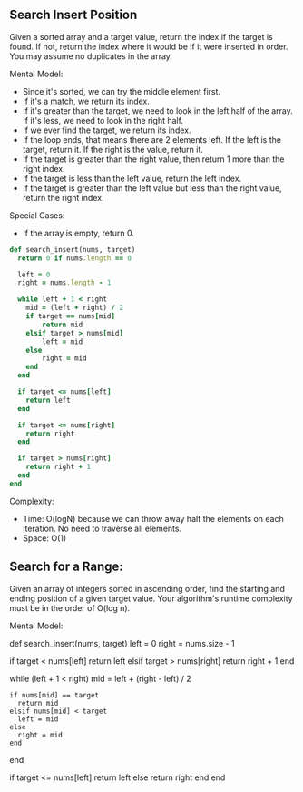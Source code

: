 Search Insert Position
----------------------

Given a sorted array and a target value, return the index if the target is found. If not, return the index where it would be if it were inserted in order. You may assume no duplicates in the array.

Mental Model:
- Since it's sorted, we can try the middle element first.
- If it's a match, we return its index.
- If it's greater than the target, we need to look in the left half of the array. If it's less, we need to look in the right half.
- If we ever find the target, we return its index.
- If the loop ends, that means there are 2 elements left. If the left is the target, return it. If the right is the value, return it.
- If the target is greater than the right value, then return 1 more than the right index.
- If the target is less than the left value, return the left index.
- If the target is greater than the left value but less than the right value, return the right index.

Special Cases:
- If the array is empty, return 0.

```ruby
def search_insert(nums, target)
  return 0 if nums.length == 0

  left = 0
  right = nums.length - 1

  while left + 1 < right
    mid = (left + right) / 2
    if target == nums[mid]
        return mid
    elsif target > nums[mid]
        left = mid
    else
        right = mid
    end
  end

  if target <= nums[left]
    return left
  end

  if target <= nums[right]
    return right
  end

  if target > nums[right]
    return right + 1
  end
end
```

Complexity:
- Time: O(logN) because we can throw away half the elements on each iteration. No need to traverse all elements.
- Space: O(1)

Search for a Range:
-------------------

Given an array of integers sorted in ascending order, find the starting and ending position of a given target value. Your algorithm's runtime complexity must be in the order of O(log n).

Mental Model:

















def search_insert(nums, target)
  left = 0
  right = nums.size - 1

  if target < nums[left]
    return left
  elsif target > nums[right]
    return right + 1
  end

  while (left + 1 < right)
    mid = left + (right - left) / 2

    if nums[mid] == target
      return mid
    elsif nums[mid] < target
      left = mid
    else
      right = mid
    end
  end

  if target <= nums[left]
    return left
  else
    return right
  end
end
